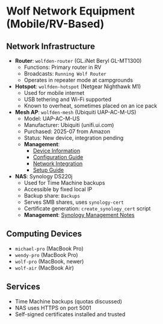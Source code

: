 # Wolf Network Equipment (Mobile/RV-Based)

## Network Infrastructure
- **Router**: `wolfden-router` (GL.iNet Beryl GL-MT1300)
  - Functions: Primary router in RV
  - Broadcasts: `Running Wolf Router`
  - Operates in repeater mode at campgrounds
- **Hotspot**: `wolfden-hotspot` (Netgear Nighthawk M1)
  - Used for mobile internet
  - USB tethering and Wi-Fi supported
  - Known to overheat, sometimes placed on an ice pack
- **Mesh AP**: `wolfden-mesh` (Ubiquiti UAP-AC-M-US)
  - Model: UAP-AC-M-US
  - Manufacturer: Ubiquiti (unifi.ui.com)
  - Purchased: 2025-07 from Amazon
  - Status: New device, integration pending
  - **Management**: 
    - [Device Information](Ubiquiti/device_info.md)
    - [Configuration Guide](Ubiquiti/configuration_guide.md)
    - [Network Integration](Ubiquiti/network_integration.md)
    - [Setup Guide](Ubiquiti/ubiquiti_setup.md)
- **NAS**: Synology DS220j
  - Used for Time Machine backups
  - Accessible by fixed local IP
  - Backup share: `Backups`
  - Serves SMB shares, uses `synology-cert`
  - Certificate generation: `create_synology_cert` script
  - **Management**: [Synology Management Notes](Synology/synology_mananagement.md)

## Computing Devices
- `michael-pro` (MacBook Pro)
- `wendy-pro` (MacBook Pro)
- `wolf-pro` (MacBook, newer)
- `wolf-air` (MacBook Air)

## Services
- Time Machine backups (quotas discussed)
- NAS uses HTTPS on port 5001
- Self-signed certificates installed and trusted
